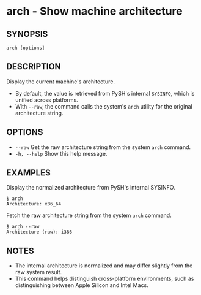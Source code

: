 # arch - Show machine architecture

## SYNOPSIS

    arch [options]


## DESCRIPTION

Display the current machine's architecture.

- By default, the value is retrieved from PySH's internal `SYSINFO`, which is unified across platforms.
- With `--raw`, the command calls the system's `arch` utility for the original architecture string.


## OPTIONS

- `--raw` Get the raw architecture string from the system `arch` command.
- `-h, --help` Show this help message.


## EXAMPLES

Display the normalized architecture from PySH's internal SYSINFO.

```shell
$ arch
Architecture: x86_64
```

Fetch the raw architecture string from the system `arch` command.

```shell
$ arch --raw
Architecture (raw): i386
```


## NOTES

- The internal architecture is normalized and may differ slightly from the raw system result.
- This command helps distinguish cross-platform environments, such as distinguishing between Apple Silicon and Intel Macs.
